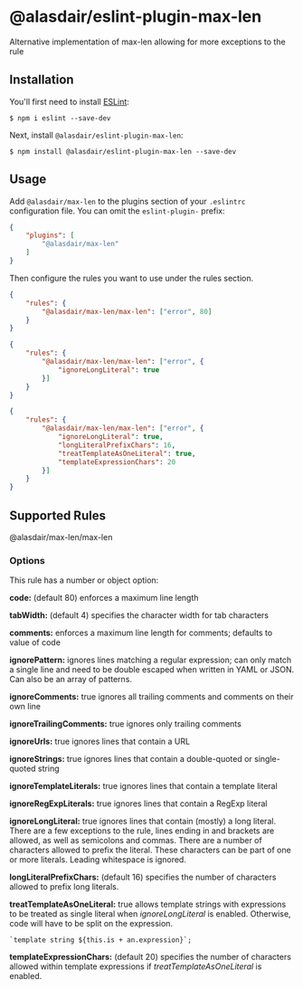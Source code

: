# @alasdair/eslint-plugin-max-len

Alternative implementation of max-len allowing for more exceptions to the rule

## Installation

You'll first need to install [ESLint](http://eslint.org):

```
$ npm i eslint --save-dev
```

Next, install `@alasdair/eslint-plugin-max-len`:

```
$ npm install @alasdair/eslint-plugin-max-len --save-dev
```


## Usage

Add `@alasdair/max-len` to the plugins section of your `.eslintrc` configuration file. You can omit the `eslint-plugin-` prefix:

```json
{
    "plugins": [
        "@alasdair/max-len"
    ]
}
```

Then configure the rules you want to use under the rules section.

```json
{
    "rules": {
        "@alasdair/max-len/max-len": ["error", 80]
    }
}
```

```json
{
    "rules": {
        "@alasdair/max-len/max-len": ["error", {
            "ignoreLongLiteral": true
        }]
    }
}
```

```json
{
    "rules": {
        "@alasdair/max-len/max-len": ["error", {
            "ignoreLongLiteral": true,
            "longLiteralPrefixChars": 16,
            "treatTemplateAsOneLiteral": true,
            "templateExpressionChars": 20
        }]
    }
}
```

## Supported Rules
@alasdair/max-len/max-len

### Options
This rule has a number or object option:

**code:** (default 80) enforces a maximum line length

**tabWidth:** (default 4) specifies the character width for tab characters

**comments:** enforces a maximum line length for comments; defaults to value of code

**ignorePattern:** ignores lines matching a regular expression; can only match a single line and need to be double escaped when written in YAML or JSON. Can also be an array of patterns.

**ignoreComments:** true ignores all trailing comments and comments on their own line

**ignoreTrailingComments:** true ignores only trailing comments

**ignoreUrls:** true ignores lines that contain a URL

**ignoreStrings:** true ignores lines that contain a double-quoted or single-quoted string

**ignoreTemplateLiterals:** true ignores lines that contain a template literal

**ignoreRegExpLiterals:** true ignores lines that contain a RegExp literal

**ignoreLongLiteral:** true ignores lines that contain (mostly) a long literal. There are a few exceptions to the rule, lines ending in and brackets are allowed, as well as semicolons and commas. There are a number of characters allowed to prefix the literal. These characters can be part of one or more literals. Leading whitespace is ignored.

**longLiteralPrefixChars:** (default 16) specifies the number of characters allowed to prefix long literals.

**treatTemplateAsOneLiteral:** true allows template strings with expressions to be treated as single literal when _ignoreLongLiteral_ is enabled. Otherwise, code will have to be split on the expression.

```code
`template string ${this.is + an.expression}`;
```

**templateExpressionChars:** (default 20) specifies the number of characters allowed within template expressions if _treatTemplateAsOneLiteral_ is enabled.

